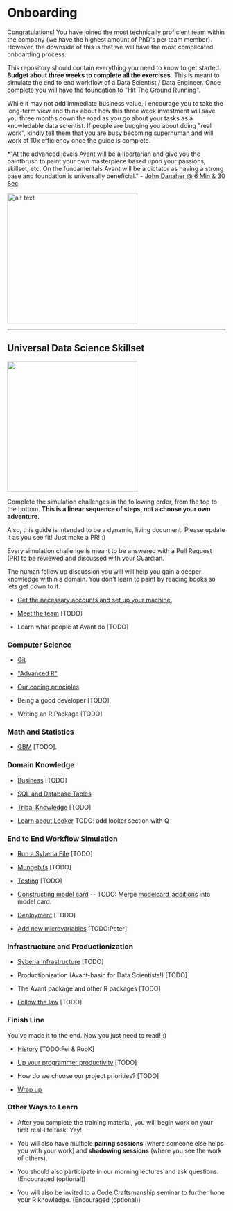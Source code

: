 # Onboarding

Congratulations! You have joined the most technically proficient team within the company (we have the highest amount of PhD's per team member).
However, the downside of this is that we will have the most complicated onboarding process.

This repository should contain everything you need to know to get started.  **Budget about three weeks to complete all the exercises.**
This is meant to simulate the end to end workflow of a Data Scientist / Data Engineer. Once complete you will have the foundation to "Hit The Ground Running". 

While it may not add immediate business value, I encourage you to take the long-term view and think about how this three week investment will save you three months down the road as you go about your tasks as a knowledable data scientist.  If people are bugging you about doing "real work", kindly tell them that you are busy becoming superhuman and will work at 10x efficiency once the guide is complete.

*"At the advanced levels Avant will be a libertarian and give you the paintbrush to paint your own masterpiece based upon your passions, skillset, etc. 
  On the fundamentals Avant will be a dictator as having a strong base and foundation is universally beneficial." - [John Danaher @ 6 Min & 30 Sec](https://youtu.be/SpLKrhwGavU?t=390)

<img src="https://upload.wikimedia.org/wikipedia/commons/7/79/AC97-0295-13_a.jpeg" alt="alt text" width="300" height="300">

***

## Universal Data Science Skillset

<img src="http://www.ibm.com/developerworks/library/os-datascience/figure1.png" width="300" height="300">

Complete the simulation challenges in the following order, from the top to the bottom. **This is a linear sequence of steps, not a choose your own adventure.**

Also, this guide is intended to be a dynamic, living document.  Please update it as you see fit!  Just make a PR! :)

Every simulation challenge is meant to be answered with a Pull Request (PR) to be reviewed and discussed with your Guardian. 

The human follow up discussion you will will help you gain a deeper knowledge within a domain. You don't learn to paint by reading books so lets get down to it.


* [Get the necessary accounts and set up your machine.](https://github.com/avantcredit/onboarding/tree/master/simulations/setup/README.md)    

* [Meet the team](https://github.com/avantcredit/avant-analytics/wiki/Bio-Page) [TODO]

* Learn what people at Avant do [TODO]


### Computer Science 

* [Git](https://github.com/avantcredit/onboarding/blob/master/simulations/setup/git.md)

* ["Advanced R"](https://github.com/avantcredit/onboarding/blob/master/simulations/programming/R_simulation_challenge.md)

* [Our coding principles](https://github.com/avantcredit/onboarding/blob/master/simulations/programming/code_principles.md)

* Being a good developer [TODO]

* Writing an R Package [TODO] 

### Math and Statistics 

* [GBM](https://github.com/avantcredit/onboarding/blob/master/simulations/mathematical/gbm/readme.md) [TODO].

### Domain Knowledge

* [Business](https://github.com/avantcredit/onboarding/tree/master/simulations/domain_knowledge/business) [TODO]

* [SQL and Database Tables](https://github.com/avantcredit/onboarding/tree/master/simulations/domain_knowledge/database_tables/readme.md)

* [Tribal Knowledge](https://github.com/avantcredit/analytics-onboarding/tree/master/simulations/domain_knowledge/process_tribal_knowledge) [TODO]

* [Learn about Looker](http://www.looker.com/docs/video-library/exploring-data) TODO: add looker section with Q

### End to End Workflow Simulation 

* [Run a Syberia File](https://github.com/avantcredit/onboarding/tree/master/simulations/running_syberia_file/README.md) [TODO]

* [Mungebits](https://github.com/avantcredit/onboarding/tree/master/simulations/mungebits/readme.md) [TODO]

* [Testing](https://github.com/avantcredit/onboarding/tree/master/onboarding/simulations/testing/readme.md) [TODO]

* [Constructing model card](https://github.com/avantcredit/onboarding/tree/master/simulations/modelcard)  -- TODO: Merge [modelcard_additions](https://github.com/avantcredit/onboarding/tree/master/simulations/modelcard_additions) into model card.

* [Deployment](https://github.com/avantcredit/analytics-onboarding/tree/master/simulations/deployment) [TODO]

* [Add new microvariables](https://github.com/avantcredit/onboarding/tree/master/simulations/microvariables)   [TODO:Peter]


### Infrastructure and Productionization

* [Syberia Infrastructure](https://github.com/avantcredit/onboarding/tree/master/simulations/more_infastructure) [TODO]

* Productionization (Avant-basic for Data Scientists!) [TODO]

* The Avant package and other R packages [TODO]

* [Follow the law](https://github.com/avantcredit/onboarding/tree/master/simulations/follow_the_rules) [TODO]

### Finish Line

You've made it to the end.  Now you just need to read! :)

* [History](https://github.com/avantcredit/onboarding/tree/master/simulations/history) [TODO:Fei & RobK]

* [Up your programmer productivity](https://github.com/avantcredit/avant-analytics/wiki/Programmer-Tips-&-Tricks) [TODO]

* How do we choose our project priorities? [TODO]

* [Wrap up](https://github.com/avantcredit/onboarding/tree/master/simulations/wrap_up)


### Other Ways to Learn 

* After you complete the training material, you will begin work on your first real-life task!  Yay!

* You will also have multiple **pairing sessions** (where someone else helps you with your work) and **shadowing sessions** (where you see the work of others).

* You should also participate in our morning lectures and ask questions.  (Encouraged (optional))

* You will also be invited to a Code Craftsmanship seminar to further hone your R knowledge. (Encouraged (optional))
